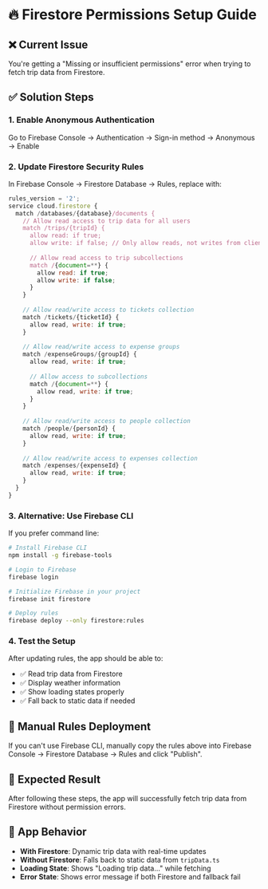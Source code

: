 # 🔥 Firestore Permissions Setup Guide

## ❌ Current Issue
You're getting a "Missing or insufficient permissions" error when trying to fetch trip data from Firestore.

## ✅ Solution Steps

### 1. **Enable Anonymous Authentication**
Go to Firebase Console → Authentication → Sign-in method → Anonymous → Enable

### 2. **Update Firestore Security Rules**
In Firebase Console → Firestore Database → Rules, replace with:

```javascript
rules_version = '2';
service cloud.firestore {
  match /databases/{database}/documents {
    // Allow read access to trip data for all users
    match /trips/{tripId} {
      allow read: if true;
      allow write: if false; // Only allow reads, not writes from client
      
      // Allow read access to trip subcollections
      match /{document=**} {
        allow read: if true;
        allow write: if false;
      }
    }
    
    // Allow read/write access to tickets collection
    match /tickets/{ticketId} {
      allow read, write: if true;
    }
    
    // Allow read/write access to expense groups
    match /expenseGroups/{groupId} {
      allow read, write: if true;
      
      // Allow access to subcollections
      match /{document=**} {
        allow read, write: if true;
      }
    }
    
    // Allow read/write access to people collection
    match /people/{personId} {
      allow read, write: if true;
    }
    
    // Allow read/write access to expenses collection
    match /expenses/{expenseId} {
      allow read, write: if true;
    }
  }
}
```

### 3. **Alternative: Use Firebase CLI**
If you prefer command line:

```bash
# Install Firebase CLI
npm install -g firebase-tools

# Login to Firebase
firebase login

# Initialize Firebase in your project
firebase init firestore

# Deploy rules
firebase deploy --only firestore:rules
```

### 4. **Test the Setup**
After updating rules, the app should be able to:
- ✅ Read trip data from Firestore
- ✅ Display weather information
- ✅ Show loading states properly
- ✅ Fall back to static data if needed

## 🔧 Manual Rules Deployment
If you can't use Firebase CLI, manually copy the rules above into Firebase Console → Firestore Database → Rules and click "Publish".

## 🎯 Expected Result
After following these steps, the app will successfully fetch trip data from Firestore without permission errors.

## 📱 App Behavior
- **With Firestore**: Dynamic trip data with real-time updates
- **Without Firestore**: Falls back to static data from `tripData.ts`
- **Loading State**: Shows "Loading trip data..." while fetching
- **Error State**: Shows error message if both Firestore and fallback fail 